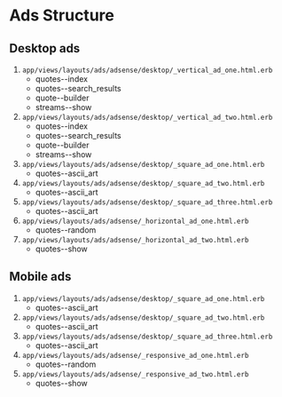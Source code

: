 Ads Structure
=============

## Desktop ads

1. `app/views/layouts/ads/adsense/desktop/_vertical_ad_one.html.erb`
    * quotes--index
    * quotes--search_results
    * quote--builder
    * streams--show
2. `app/views/layouts/ads/adsense/desktop/_vertical_ad_two.html.erb`
    * quotes--index
    * quotes--search_results
    * quote--builder
    * streams--show
3. `app/views/layouts/ads/adsense/desktop/_square_ad_one.html.erb`
    * quotes--ascii_art
4. `app/views/layouts/ads/adsense/desktop/_square_ad_two.html.erb`
    * quotes--ascii_art
5. `app/views/layouts/ads/adsense/desktop/_square_ad_three.html.erb`
    * quotes--ascii_art
6. `app/views/layouts/ads/adsense/_horizontal_ad_one.html.erb`
    * quotes--random
7. `app/views/layouts/ads/adsense/_horizontal_ad_two.html.erb`
    * quotes--show

## Mobile ads

1. `app/views/layouts/ads/adsense/desktop/_square_ad_one.html.erb`
    * quotes--ascii_art
2. `app/views/layouts/ads/adsense/desktop/_square_ad_two.html.erb`
    * quotes--ascii_art
3. `app/views/layouts/ads/adsense/desktop/_square_ad_three.html.erb`
    * quotes--ascii_art
4. `app/views/layouts/ads/adsense/_responsive_ad_one.html.erb`
    * quotes--random
5. `app/views/layouts/ads/adsense/_responsive_ad_two.html.erb`
    * quotes--show